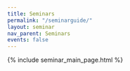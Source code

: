 ```yaml
---
title: Seminars
permalink: "/seminarguide/"
layout: seminar
nav_parent: Seminars
events: false
---
```


<!-- do not change! should be identical to /calendar/ -->

{% include seminar_main_page.html %}
